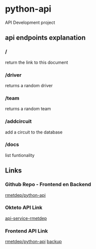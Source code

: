 # python-api
API Development project  
## api endpoints explanation
### /
return the link to this document
### /driver
returns a random driver
### /team
returns a random team
### /addcircuit
add a circuit to the database
### /docs
list funtionality
## Links
### Github Repo - Frontend en Backend
[rmetdep/python-api](https://github.com/rmetdep/python-api)
### Okteto API Link
[api-service-rmetdep](https://api-service-rmetdep.cloud.okteto.net/)
### Frontend API Link
[rmetdep/python-api](https://rmetdep.github.io/python-api)
[backup](https://bacbat32.sinners.be/apidev/)
